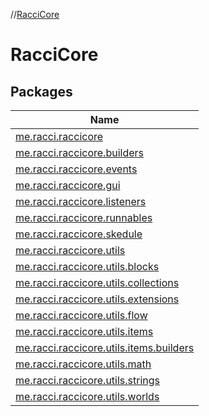 //[RacciCore](index.md)

# RacciCore

## Packages

| Name |
|---|
| [me.racci.raccicore](-racci-core/me.racci.raccicore/index.md) |
| [me.racci.raccicore.builders](-racci-core/me.racci.raccicore.builders/index.md) |
| [me.racci.raccicore.events](-racci-core/me.racci.raccicore.events/index.md) |
| [me.racci.raccicore.gui](-racci-core/me.racci.raccicore.gui/index.md) |
| [me.racci.raccicore.listeners](-racci-core/me.racci.raccicore.listeners/index.md) |
| [me.racci.raccicore.runnables](-racci-core/me.racci.raccicore.runnables/index.md) |
| [me.racci.raccicore.skedule](-racci-core/me.racci.raccicore.skedule/index.md) |
| [me.racci.raccicore.utils](-racci-core/me.racci.raccicore.utils/index.md) |
| [me.racci.raccicore.utils.blocks](-racci-core/me.racci.raccicore.utils.blocks/index.md) |
| [me.racci.raccicore.utils.collections](-racci-core/me.racci.raccicore.utils.collections/index.md) |
| [me.racci.raccicore.utils.extensions](-racci-core/me.racci.raccicore.utils.extensions/index.md) |
| [me.racci.raccicore.utils.flow](-racci-core/me.racci.raccicore.utils.flow/index.md) |
| [me.racci.raccicore.utils.items](-racci-core/me.racci.raccicore.utils.items/index.md) |
| [me.racci.raccicore.utils.items.builders](-racci-core/me.racci.raccicore.utils.items.builders/index.md) |
| [me.racci.raccicore.utils.math](-racci-core/me.racci.raccicore.utils.math/index.md) |
| [me.racci.raccicore.utils.strings](-racci-core/me.racci.raccicore.utils.strings/index.md) |
| [me.racci.raccicore.utils.worlds](-racci-core/me.racci.raccicore.utils.worlds/index.md) |
